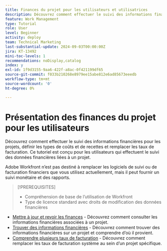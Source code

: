 ```yaml
---
title: Finances du projet pour les utilisateurs et utilisatrices
description: Découvrez comment effectuer le suivi des informations financières pour les projets, définir les types de coûts et de recettes et remplacer les taux de facturation.
feature: Work Management
type: Tutorial
role: User
level: Beginner
activity: deploy
team: Technical Marketing
last-substantial-update: 2024-09-03T00:00:00Z
jira: KT-13492
mini-toc-levels: 1
recommendations: noDisplay,catalog
index: y
exl-id: 1f9d3155-9aa6-422f-a8ac-0f421199df65
source-git-commit: f033b210268e8979ee15abe812e6ad85673eeedb
workflow-type: tm+mt
source-wordcount: '0'
ht-degree: 0%

---
```


# Présentation des finances du projet pour les utilisateurs

Découvrez comment effectuer le suivi des informations financières pour les projets, définir les types de coûts et de recettes et remplacer les taux de facturation. Ce tutoriel est conçu pour les utilisateurs qui effectuent le suivi des données financières liées à un projet.

Adobe Workfront n’est pas destiné à remplacer les logiciels de suivi ou de facturation financiers que vous utilisez actuellement, mais il peut fournir un suivi monétaire et des rapports.

>[!PREREQUISITES]
>
>* Compréhension de base de l’utilisation de Workfront
>* Type de licence standard avec droits de modification des données financières


* [Mettre à jour et revoir les finances](update-and-review-finances.md) - Découvrez comment consulter les informations financières associées à un projet.
* [Trouver des informations financières](find-financial-information.md) - Découvrez comment trouver des informations financières sur un projet et comprendre d’où il provient.
* [Comprendre plusieurs taux de facturation](multiple-billing-rates.md) - Découvrez comment remplacer les taux de facturation système au sein d’un projet spécifique.
